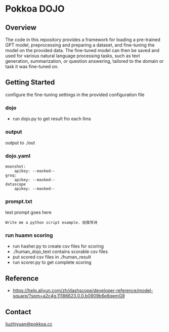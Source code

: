 # Pokkoa DOJO

## Overview

The code in this repository provides a framework for loading a pre-trained GPT model, preprocessing and preparing a dataset, and fine-tuning the model on the provided data. The fine-tuned model can then be saved and used for various natural language processing tasks, such as text generation, summarization, or question answering, tailored to the domain or task it was fine-tuned on.

## Getting Started


configure the fine-tuning settings in the provided configuration file

### dojo
- run dojo.py to get result fro each llms

### output
output to ./out

### dojo.yaml
```
moonshot:
    apikey: --masked--
groq:
    apikey: --masked--
datascope
    apikey: --masked--
```
### prompt.txt
test prompt goes here
```
Write me a python script example. 给我写诗
```

### run huamn scoring
- run hasher.py to create csv files for scoring
- ./human_dojo_text contains scorable csv files
- put scored csv files in ./human_result
- run scorer.py to get complete scoring

## Reference
- https://help.aliyun.com/zh/dashscope/developer-reference/model-square/?spm=a2c4g.11186623.0.0.b0909b6e8qemG9

## Contact
liuzhiyuan@pokkoa.cc